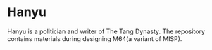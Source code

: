 Hanyu
=====

Hanyu is a politician and writer of The Tang Dynasty. The repository contains materials during designing M64(a variant of MISP).
